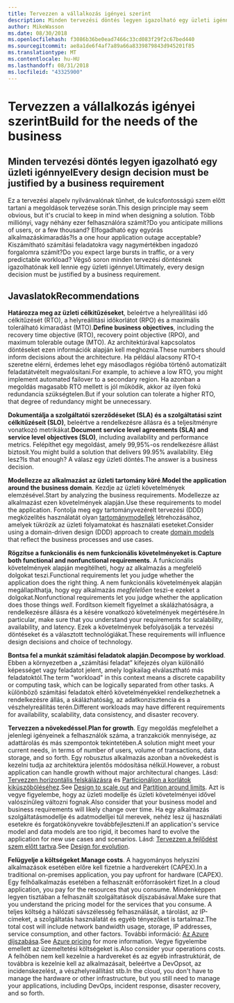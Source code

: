```yaml
---
title: Tervezzen a vállalkozás igényei szerint
description: Minden tervezési döntés legyen igazolható egy üzleti igénnyel
author: MikeWasson
ms.date: 08/30/2018
ms.openlocfilehash: f3086b36be0ead7466c33cd083f29f2c67bed440
ms.sourcegitcommit: ae8a1de6f4af7a89a66a8339879843d945201f85
ms.translationtype: MT
ms.contentlocale: hu-HU
ms.lasthandoff: 08/31/2018
ms.locfileid: "43325900"
---
```

# <a name="build-for-the-needs-of-the-business"></a><span data-ttu-id="e7c39-103">Tervezzen a vállalkozás igényei szerint</span><span class="sxs-lookup"><span data-stu-id="e7c39-103">Build for the needs of the business</span></span>

## <a name="every-design-decision-must-be-justified-by-a-business-requirement"></a><span data-ttu-id="e7c39-104">Minden tervezési döntés legyen igazolható egy üzleti igénnyel</span><span class="sxs-lookup"><span data-stu-id="e7c39-104">Every design decision must be justified by a business requirement</span></span>

<span data-ttu-id="e7c39-105">Ez a tervezési alapelv nyilvánvalónak tűnhet, de kulcsfontosságú szem előtt tartani a megoldások tervezése során.</span><span class="sxs-lookup"><span data-stu-id="e7c39-105">This design principle may seem obvious, but it's crucial to keep in mind when designing a solution.</span></span> <span data-ttu-id="e7c39-106">Több milliónyi, vagy néhány ezer felhasználóra számít?</span><span class="sxs-lookup"><span data-stu-id="e7c39-106">Do you anticipate millions of users, or a few thousand?</span></span> <span data-ttu-id="e7c39-107">Elfogadható egy egyórás alkalmazáskimaradás?</span><span class="sxs-lookup"><span data-stu-id="e7c39-107">Is a one hour application outage acceptable?</span></span> <span data-ttu-id="e7c39-108">Kiszámítható számítási feladatokra vagy nagymértékben ingadozó forgalomra számít?</span><span class="sxs-lookup"><span data-stu-id="e7c39-108">Do you expect large bursts in traffic, or a very predictable workload?</span></span> <span data-ttu-id="e7c39-109">Végső soron minden tervezési döntésnek igazolhatónak kell lennie egy üzleti igénnyel.</span><span class="sxs-lookup"><span data-stu-id="e7c39-109">Ultimately, every design decision must be justified by a business requirement.</span></span> 

## <a name="recommendations"></a><span data-ttu-id="e7c39-110">Javaslatok</span><span class="sxs-lookup"><span data-stu-id="e7c39-110">Recommendations</span></span>

<span data-ttu-id="e7c39-111">**Határozza meg az üzleti célkitűzéseket**, beleértve a helyreállítási idő célkitűzését (RTO), a helyreállítási időkorlátot (RPO) és a maximális tolerálható kimaradást (MTO).</span><span class="sxs-lookup"><span data-stu-id="e7c39-111">**Define business objectives**, including the recovery time objective (RTO), recovery point objective (RPO), and maximum tolerable outage (MTO).</span></span> <span data-ttu-id="e7c39-112">Az architektúrával kapcsolatos döntéseket ezen információk alapján kell meghoznia.</span><span class="sxs-lookup"><span data-stu-id="e7c39-112">These numbers should inform decisions about the architecture.</span></span> <span data-ttu-id="e7c39-113">Ha például alacsony RTO-t szeretne elérni, érdemes lehet egy másodlagos régióba történő automatizált feladatátvételt megvalósítani.</span><span class="sxs-lookup"><span data-stu-id="e7c39-113">For example, to achieve a low RTO, you might implement automated failover to a secondary region.</span></span> <span data-ttu-id="e7c39-114">Ha azonban a megoldás magasabb RTO mellett is jól működik, akkor az ilyen fokú redundancia szükségtelen.</span><span class="sxs-lookup"><span data-stu-id="e7c39-114">But if your solution can tolerate a higher RTO, that degree of redundancy might be unnecessary.</span></span>

<span data-ttu-id="e7c39-115">**Dokumentálja a szolgáltatói szerződéseket (SLA) és a szolgáltatási szint célkitűzéseit (SLO)**, beleértve a rendelkezésre állásra és a teljesítményre vonatkozó metrikákat.</span><span class="sxs-lookup"><span data-stu-id="e7c39-115">**Document service level agreements (SLA) and service level objectives (SLO)**, including availability and performance metrics.</span></span> <span data-ttu-id="e7c39-116">Felépíthet egy megoldást, amely 99,95%-os rendelkezésre állást biztosít.</span><span class="sxs-lookup"><span data-stu-id="e7c39-116">You might build a solution that delivers 99.95% availability.</span></span> <span data-ttu-id="e7c39-117">Elég lesz?</span><span class="sxs-lookup"><span data-stu-id="e7c39-117">Is that enough?</span></span> <span data-ttu-id="e7c39-118">A válasz egy üzleti döntés.</span><span class="sxs-lookup"><span data-stu-id="e7c39-118">The answer is a business decision.</span></span> 

<span data-ttu-id="e7c39-119">**Modellezze az alkalmazást az üzleti tartomány köré**.</span><span class="sxs-lookup"><span data-stu-id="e7c39-119">**Model the application around the business domain**.</span></span> <span data-ttu-id="e7c39-120">Kezdje az üzleti követelmények elemzésével.</span><span class="sxs-lookup"><span data-stu-id="e7c39-120">Start by analyzing the business requirements.</span></span> <span data-ttu-id="e7c39-121">Modellezze az alkalmazást ezen követelmények alapján.</span><span class="sxs-lookup"><span data-stu-id="e7c39-121">Use these requirements to model the application.</span></span> <span data-ttu-id="e7c39-122">Fontolja meg egy tartományvezérelt tervezési (DDD) megközelítés használatát olyan [tartománymodellek][domain-model] létrehozásához, amelyek tükrözik az üzleti folyamatokat és használati eseteket.</span><span class="sxs-lookup"><span data-stu-id="e7c39-122">Consider using a domain-driven design (DDD) approach to create [domain models][domain-model] that reflect the business processes and use cases.</span></span> 

<span data-ttu-id="e7c39-123">**Rögzítse a funkcionális és nem funkcionális követelményeket is**.</span><span class="sxs-lookup"><span data-stu-id="e7c39-123">**Capture both functional and nonfunctional requirements**.</span></span> <span data-ttu-id="e7c39-124">A funkcionális követelmények alapján megítélheti, hogy az alkalmazás a megfelelő dolgokat teszi.</span><span class="sxs-lookup"><span data-stu-id="e7c39-124">Functional requirements let you judge whether the application does the right thing.</span></span> <span data-ttu-id="e7c39-125">A nem funkcionális követelmények alapján megállapíthatja, hogy egy alkalmazás *megfelelően* teszi-e ezeket a dolgokat.</span><span class="sxs-lookup"><span data-stu-id="e7c39-125">Nonfunctional requirements let you judge whether the application does those things *well*.</span></span> <span data-ttu-id="e7c39-126">Fordítson kiemelt figyelmet a skálázhatóságra, a rendelkezésre állásra és a késére vonatkozó követelmények megértésére.</span><span class="sxs-lookup"><span data-stu-id="e7c39-126">In particular, make sure that you understand your requirements for scalability, availability, and latency.</span></span> <span data-ttu-id="e7c39-127">Ezek a követelmények befolyásolják a tervezési döntéseket és a választott technológiákat.</span><span class="sxs-lookup"><span data-stu-id="e7c39-127">These requirements will influence design decisions and choice of technology.</span></span>

<span data-ttu-id="e7c39-128">**Bontsa fel a munkát számítási feladatok alapján**.</span><span class="sxs-lookup"><span data-stu-id="e7c39-128">**Decompose by workload**.</span></span> <span data-ttu-id="e7c39-129">Ebben a környezetben a „számítási feladat” kifejezés olyan különálló képességet vagy feladatot jelent, amely logikailag elválasztható más feladatoktól.</span><span class="sxs-lookup"><span data-stu-id="e7c39-129">The term "workload" in this context means a discrete capability or computing task, which can be logically separated from other tasks.</span></span> <span data-ttu-id="e7c39-130">A különböző számítási feladatok eltérő követelményekkel rendelkezhetnek a rendelkezésre állás, a skálázhatóság, az adatkonzisztencia és a vészhelyreállítás terén.</span><span class="sxs-lookup"><span data-stu-id="e7c39-130">Different workloads may have different requirements for availability, scalability, data consistency, and disaster recovery.</span></span> 

<span data-ttu-id="e7c39-131">**Tervezzen a növekedéssel**.</span><span class="sxs-lookup"><span data-stu-id="e7c39-131">**Plan for growth**.</span></span> <span data-ttu-id="e7c39-132">Egy megoldás megfelelhet a jelenlegi igényeinek a felhasználók száma, a tranzakciók mennyisége, az adattárolás és más szempontok tekintetében.</span><span class="sxs-lookup"><span data-stu-id="e7c39-132">A solution might meet your current needs, in terms of number of users, volume of transactions, data storage, and so forth.</span></span> <span data-ttu-id="e7c39-133">Egy robusztus alkalmazás azonban a növekedést is kezelni tudja az architektúra jelentős módosítása nélkül.</span><span class="sxs-lookup"><span data-stu-id="e7c39-133">However, a robust application can handle growth without major architectural changes.</span></span> <span data-ttu-id="e7c39-134">Lásd: [Tervezzen horizontális felskálázásra](scale-out.md) és [Particionáljon a korlátok kiküszöböléséhez](partition.md).</span><span class="sxs-lookup"><span data-stu-id="e7c39-134">See [Design to scale out](scale-out.md) and [Partition around limits](partition.md).</span></span> <span data-ttu-id="e7c39-135">Azt is vegye figyelembe, hogy az üzleti modellje és üzleti követelményei idővel valószínűleg változni fognak.</span><span class="sxs-lookup"><span data-stu-id="e7c39-135">Also consider that your business model and business requirements will likely change over time.</span></span> <span data-ttu-id="e7c39-136">Ha egy alkalmazás szolgáltatásmodellje és adatmodelljei túl merevek, nehéz lesz új használati esetekre és forgatókönyvekre továbbfejleszteni.</span><span class="sxs-lookup"><span data-stu-id="e7c39-136">If an application's service model and data models are too rigid, it becomes hard to evolve the application for new use cases and scenarios.</span></span> <span data-ttu-id="e7c39-137">Lásd: [Tervezzen a fejlődést szem előtt tartva](design-for-evolution.md).</span><span class="sxs-lookup"><span data-stu-id="e7c39-137">See [Design for evolution](design-for-evolution.md).</span></span>

<span data-ttu-id="e7c39-138">**Felügyelje a költségeket**.</span><span class="sxs-lookup"><span data-stu-id="e7c39-138">**Manage costs**.</span></span> <span data-ttu-id="e7c39-139">A hagyományos helyszíni alkalmazások esetében előre kell fizetnie a hardverekért (CAPEX).</span><span class="sxs-lookup"><span data-stu-id="e7c39-139">In a traditional on-premises application, you pay upfront for hardware (CAPEX).</span></span> <span data-ttu-id="e7c39-140">Egy felhőalkalmazás esetében a felhasznált erőforrásokért fizet.</span><span class="sxs-lookup"><span data-stu-id="e7c39-140">In a cloud application, you pay for the resources that you consume.</span></span> <span data-ttu-id="e7c39-141">Mindenképpen legyen tisztában a felhasznált szolgáltatások díjszabásával.</span><span class="sxs-lookup"><span data-stu-id="e7c39-141">Make sure that you understand the pricing model for the services that you consume.</span></span> <span data-ttu-id="e7c39-142">A teljes költség a hálózati sávszélesség felhasználását, a tárolást, az IP-címeket, a szolgáltatás használatát és egyéb tényezőket is tartalmaz.</span><span class="sxs-lookup"><span data-stu-id="e7c39-142">The total cost will include network bandwidth usage, storage, IP addresses, service consumption, and other factors.</span></span> <span data-ttu-id="e7c39-143">További információ: [Az Azure díjszabása][pricing].</span><span class="sxs-lookup"><span data-stu-id="e7c39-143">See [Azure pricing][pricing] for more information.</span></span> <span data-ttu-id="e7c39-144">Vegye figyelembe emellett az üzemeltetési költségeket is.</span><span class="sxs-lookup"><span data-stu-id="e7c39-144">Also consider your operations costs.</span></span> <span data-ttu-id="e7c39-145">A felhőben nem kell kezelnie a hardvereket és az egyéb infrastruktúrát, de továbbra is kezelnie kell az alkalmazásait, beleértve a DevOpsot, az incidenskezelést, a vészhelyreállítást stb.</span><span class="sxs-lookup"><span data-stu-id="e7c39-145">In the cloud, you don't have to manage the hardware or other infrastructure, but you still need to manage your applications, including DevOps, incident response, disaster recovery, and so forth.</span></span> 

[domain-model]: https://martinfowler.com/eaaCatalog/domainModel.html
[pricing]: https://azure.microsoft.com/pricing/
